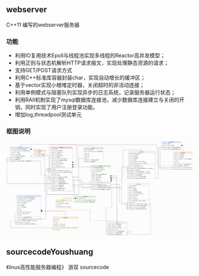 ## webserver
 C++11 编写的webserver服务器
### 功能
* 利用IO复用技术Epoll与线程池实现多线程的Reactor高并发模型；
* 利用正则与状态机解析HTTP请求报文，实现处理静态资源的请求；
* 支持GET/POST请求方式
* 利用C++标准库容器封装char，实现自动增长的缓冲区；
* 基于vector实现小根堆定时器，关闭超时的非活动连接；
* 利用单例模式与阻塞队列实现异步的日志系统，记录服务器运行状态；
* 利用RAII机制实现了mysql数据库连接池，减少数据库连接建立与关闭的开销，同时实现了用户注册登录功能。
* 增加log,threadpool测试单元

### 框图说明
 ![](./resource/webserver.drawio.png)

## sourcecodeYoushuang
《linux高性能服务器编程》 游双 sourcecode



